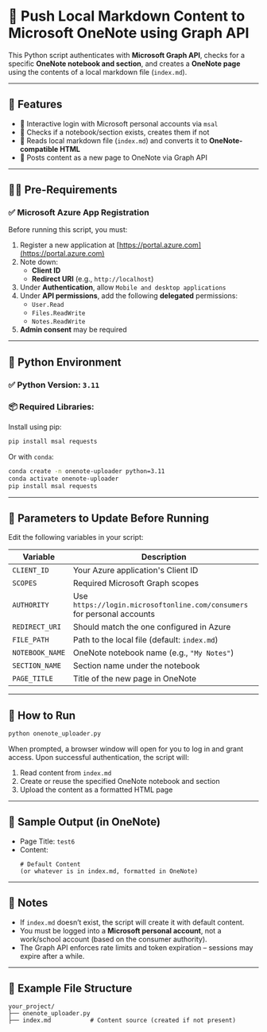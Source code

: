 # 📝 Push Local Markdown Content to Microsoft OneNote using Graph API

This Python script authenticates with **Microsoft Graph API**, checks for a specific **OneNote notebook and section**, and creates a **OneNote page** using the contents of a local markdown file (`index.md`).

---

## 📌 Features

- 🔐 Interactive login with Microsoft personal accounts via `msal`
- 📒 Checks if a notebook/section exists, creates them if not
- 📄 Reads local markdown file (`index.md`) and converts it to **OneNote-compatible HTML**
- 🧾 Posts content as a new page to OneNote via Graph API

---

## 🧑‍💻 Pre-Requirements

### ✅ Microsoft Azure App Registration
Before running this script, you must:

1. Register a new application at [https://portal.azure.com](https://portal.azure.com)
2. Note down:
   - **Client ID**
   - **Redirect URI** (e.g., `http://localhost`)
3. Under **Authentication**, allow `Mobile and desktop applications`
4. Under **API permissions**, add the following **delegated** permissions:
   - `User.Read`
   - `Files.ReadWrite`
   - `Notes.ReadWrite`
5. **Admin consent** may be required

---

## 🐍 Python Environment

### ✅ Python Version: `3.11`

### 📦 Required Libraries:

Install using pip:

```bash
pip install msal requests
```

Or with `conda`:

```bash
conda create -n onenote-uploader python=3.11
conda activate onenote-uploader
pip install msal requests
```

---

## 🔧 Parameters to Update Before Running

Edit the following variables in your script:

| Variable         | Description                              |
|------------------|------------------------------------------|
| `CLIENT_ID`      | Your Azure application's Client ID       |
| `SCOPES`         | Required Microsoft Graph scopes          |
| `AUTHORITY`      | Use `https://login.microsoftonline.com/consumers` for personal accounts |
| `REDIRECT_URI`   | Should match the one configured in Azure |
| `FILE_PATH`      | Path to the local file (default: `index.md`) |
| `NOTEBOOK_NAME`  | OneNote notebook name (e.g., `"My Notes"`) |
| `SECTION_NAME`   | Section name under the notebook          |
| `PAGE_TITLE`     | Title of the new page in OneNote         |

---

## 🏁 How to Run

```bash
python onenote_uploader.py
```

When prompted, a browser window will open for you to log in and grant access. Upon successful authentication, the script will:

1. Read content from `index.md`
2. Create or reuse the specified OneNote notebook and section
3. Upload the content as a formatted HTML page

---

## 📄 Sample Output (in OneNote)

- Page Title: `test6`
- Content:
  ```
  # Default Content
  (or whatever is in index.md, formatted in OneNote)
  ```

---

## 🛑 Notes

- If `index.md` doesn’t exist, the script will create it with default content.
- You must be logged into a **Microsoft personal account**, not a work/school account (based on the consumer authority).
- The Graph API enforces rate limits and token expiration – sessions may expire after a while.

---

## 🧼 Example File Structure

```text
your_project/
├── onenote_uploader.py
├── index.md           # Content source (created if not present)
```